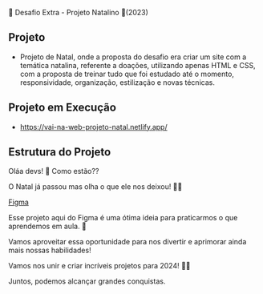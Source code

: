 📌 Desafio Extra - Projeto Natalino 🎅(2023)
 
## Projeto
- Projeto de Natal, onde a proposta do desafio era criar um site com a temática natalina, referente a doações, utilizando apenas HTML e CSS, com a proposta de treinar tudo que foi estudado até o momento, responsividade, organização, estilização e novas técnicas.

## Projeto em Execução
- https://vai-na-web-projeto-natal.netlify.app/

## Estrutura do Projeto

Oláa devs! 🌟 Como estão??    

O Natal já passou mas olha o que ele nos deixou! 🎅🎄 

[Figma](https://www.figma.com/design/BMcNmbOBgXMGBH9rOUNPR6/Vai-na-Web?node-id=0-1&p=f&t=i7IiJ9eyKqhu9nWV-0)

Esse projeto aqui do Figma é uma ótima ideia para praticarmos o que aprendemos em aula. 🚀 

Vamos aproveitar essa oportunidade para nos divertir e aprimorar ainda mais nossas habilidades!

Vamos nos unir e criar incríveis projetos para 2024! 💪🚀 

Juntos, podemos alcançar grandes conquistas.

